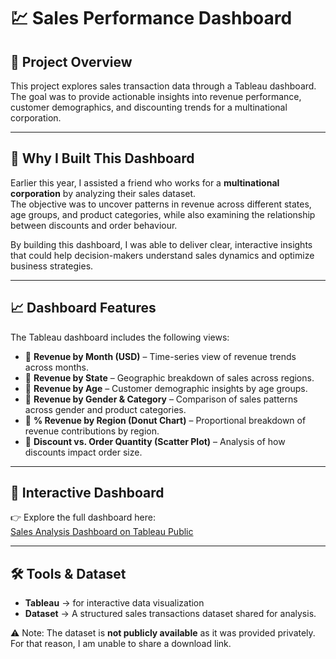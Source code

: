 # 💹 Sales Performance Dashboard

## 📌 Project Overview

This project explores sales transaction data through a Tableau dashboard.  
The goal was to provide actionable insights into revenue performance, customer demographics, and discounting trends for a multinational corporation.

---

## 🎯 Why I Built This Dashboard

Earlier this year, I assisted a friend who works for a **multinational corporation** by analyzing their sales dataset.  
The objective was to uncover patterns in revenue across different states, age groups, and product categories, while also examining the relationship between discounts and order behaviour.  

By building this dashboard, I was able to deliver clear, interactive insights that could help decision-makers understand sales dynamics and optimize business strategies.

---

## 📈 Dashboard Features

The Tableau dashboard includes the following views:

- 📅 **Revenue by Month (USD)** – Time-series view of revenue trends across months.  
- 📍 **Revenue by State** – Geographic breakdown of sales across regions.  
- 👥 **Revenue by Age** – Customer demographic insights by age groups.  
- 🚻 **Revenue by Gender & Category** – Comparison of sales patterns across gender and product categories.  
- 🥧 **% Revenue by Region (Donut Chart)** – Proportional breakdown of revenue contributions by region.  
- 🔄 **Discount vs. Order Quantity (Scatter Plot)** – Analysis of how discounts impact order size.  

---

## 🔗 Interactive Dashboard

👉 Explore the full dashboard here:  
[Sales Analysis Dashboard on Tableau Public](https://public.tableau.com/app/profile/isuru.abeysuriya/viz/SalesAnalysis_17578029217290/Dashboard1)

---

## 🛠️ Tools & Dataset

- **Tableau** → for interactive data visualization  
- **Dataset** → A structured sales transactions dataset shared for analysis.  

⚠️ Note: The dataset is **not publicly available** as it was provided privately.  
For that reason, I am unable to share a download link.  
